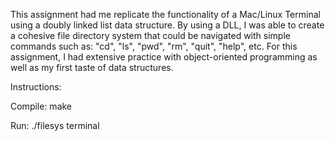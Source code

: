This assignment had me replicate the functionality of a Mac/Linux Terminal using a doubly linked list data structure. By using a DLL, I was able to create a cohesive file directory system that could be navigated with simple commands such as: "cd", "ls", "pwd", "rm", "quit", "help", etc. For this assignment, I had extensive practice with object-oriented programming as well as my first taste of data structures.

Instructions:

Compile: make

Run: ./filesys terminal
